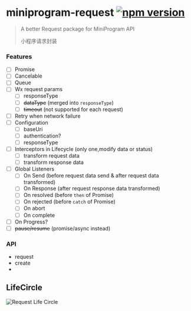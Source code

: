 # miniprogram-request [![npm version](https://badge.fury.io/js/miniprogram-request.svg)](https://npmjs.com/package/miniprogram-request)

> A better Request package for MiniProgram API
>
> 小程序请求封装


### Features
  
* [ ] Promise
* [ ] Cancelable
* [ ] Queue
* [ ] Wx request params
    * [ ] responseType
    * [ ] ~~dataType~~ (merged into `responseType`)
    * [ ] ~~timeout~~ (not supported for each request)
* [ ] Retry when network failure
* [ ] Configuration
    * [ ] baseUri
    * [ ] authentication?
    * [ ] responseType
* [ ] Interceptors in Lifecycle (only one,modify data or status)
    * [ ] transform request data
    * [ ] transform response data
* [ ] Global Listeners
    * [ ] On Send (before request data send & after request data transformed)
    * [ ] On Response (after request response data transformed)
    * [ ] On resolved (before `then` of Promise)
    * [ ] On rejected (before `catch` of Promise)
    * [ ] On abort
    * [ ] On complete
* [ ] On Progress?
* [ ] ~~pause/resume~~ (promise/async instead)

### API
* request
* create
*



## LifeCircle

![Request Life Circle](https://user-images.githubusercontent.com/6290356/47618036-485c5780-db09-11e8-8db8-57d106883607.png)